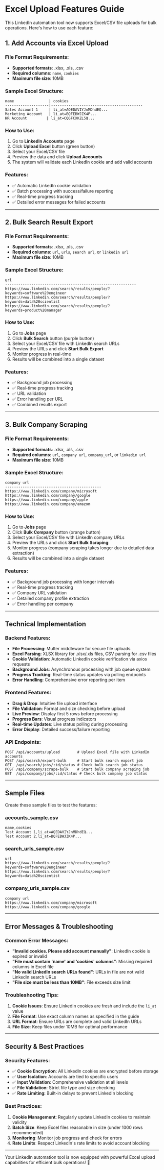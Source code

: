 # Excel Upload Features Guide

This LinkedIn automation tool now supports Excel/CSV file uploads for bulk operations. Here's how to use each feature:

## 1. Add Accounts via Excel Upload

### File Format Requirements:
- **Supported formats**: .xlsx, .xls, .csv
- **Required columns**: `name`, `cookies`
- **Maximum file size**: 10MB

### Sample Excel Structure:
```
name                | cookies
--------------------|------------------------------------------
Sales Account 1     | li_at=AQEDAVIYJnMDhdEQ...
Marketing Account   | li_at=BQFEBWJZK4P...
HR Account         | li_at=CQGFCXKZL5Q...
```

### How to Use:
1. Go to **LinkedIn Accounts** page
2. Click **Upload Excel** button (green button)
3. Select your Excel/CSV file
4. Preview the data and click **Upload Accounts**
5. The system will validate each LinkedIn cookie and add valid accounts

### Features:
- ✅ Automatic LinkedIn cookie validation
- ✅ Batch processing with success/failure reporting
- ✅ Real-time progress tracking
- ✅ Detailed error messages for failed accounts

---

## 2. Bulk Search Result Export

### File Format Requirements:
- **Supported formats**: .xlsx, .xls, .csv
- **Required columns**: `url`, `urls`, `search url`, or `linkedin url`
- **Maximum file size**: 10MB

### Sample Excel Structure:
```
url
------------------------------------------------------------
https://www.linkedin.com/search/results/people/?keywords=software%20engineer
https://www.linkedin.com/search/results/people/?keywords=data%20scientist
https://www.linkedin.com/search/results/people/?keywords=product%20manager
```

### How to Use:
1. Go to **Jobs** page
2. Click **Bulk Search** button (purple button)
3. Select your Excel/CSV file with LinkedIn search URLs
4. Preview the URLs and click **Start Bulk Export**
5. Monitor progress in real-time
6. Results will be combined into a single dataset

### Features:
- ✅ Background job processing
- ✅ Real-time progress tracking
- ✅ URL validation
- ✅ Error handling per URL
- ✅ Combined results export

---

## 3. Bulk Company Scraping

### File Format Requirements:
- **Supported formats**: .xlsx, .xls, .csv
- **Required columns**: `url`, `company url`, `company_url`, or `linkedin url`
- **Maximum file size**: 10MB

### Sample Excel Structure:
```
company url
--------------------------------------------
https://www.linkedin.com/company/microsoft
https://www.linkedin.com/company/google
https://www.linkedin.com/company/apple
https://www.linkedin.com/company/amazon
```

### How to Use:
1. Go to **Jobs** page
2. Click **Bulk Company** button (orange button)
3. Select your Excel/CSV file with LinkedIn company URLs
4. Preview the URLs and click **Start Bulk Scraping**
5. Monitor progress (company scraping takes longer due to detailed data extraction)
6. Results will be combined into a single dataset

### Features:
- ✅ Background job processing with longer intervals
- ✅ Real-time progress tracking
- ✅ Company URL validation
- ✅ Detailed company profile extraction
- ✅ Error handling per company

---

## Technical Implementation

### Backend Features:
- **File Processing**: Multer middleware for secure file uploads
- **Excel Parsing**: XLSX library for .xlsx/.xls files, CSV parsing for .csv files
- **Cookie Validation**: Automatic LinkedIn cookie verification via axios requests
- **Background Jobs**: Asynchronous processing with job queue system
- **Progress Tracking**: Real-time status updates via polling endpoints
- **Error Handling**: Comprehensive error reporting per item

### Frontend Features:
- **Drag & Drop**: Intuitive file upload interface
- **File Validation**: Format and size checking before upload
- **Live Preview**: Display first 5 rows before processing
- **Progress Bars**: Visual progress indicators
- **Real-time Updates**: Live status polling during processing
- **Error Display**: Detailed success/failure reporting

### API Endpoints:
```
POST /api/accounts/upload        # Upload Excel file with LinkedIn accounts
POST /api/search/export-bulk     # Start bulk search export job
GET  /api/search/jobs/:id/status # Check bulk search job status
POST /api/company/scrape-bulk    # Start bulk company scraping job
GET  /api/company/jobs/:id/status # Check bulk company job status
```

---

## Sample Files

Create these sample files to test the features:

### accounts_sample.csv
```csv
name,cookies
Test Account 1,li_at=AQEDAVIYJnMDhdEQ...
Test Account 2,li_at=BQFEBWJZK4P...
```

### search_urls_sample.csv
```csv
url
https://www.linkedin.com/search/results/people/?keywords=software%20engineer
https://www.linkedin.com/search/results/people/?keywords=data%20scientist
```

### company_urls_sample.csv
```csv
company url
https://www.linkedin.com/company/microsoft
https://www.linkedin.com/company/google
```

---

## Error Messages & Troubleshooting

### Common Error Messages:
- **"Invalid cookies. Please add account manually"**: LinkedIn cookie is expired or invalid
- **"File must contain 'name' and 'cookies' columns"**: Missing required columns in Excel file
- **"No valid LinkedIn search URLs found"**: URLs in file are not valid LinkedIn search URLs
- **"File size must be less than 10MB"**: File exceeds size limit

### Troubleshooting Tips:
1. **Cookie Issues**: Ensure LinkedIn cookies are fresh and include the `li_at` value
2. **File Format**: Use exact column names as specified in the guide
3. **URL Format**: Ensure URLs are complete and valid LinkedIn URLs
4. **File Size**: Keep files under 10MB for optimal performance

---

## Security & Best Practices

### Security Features:
- ✅ **Cookie Encryption**: All LinkedIn cookies are encrypted before storage
- ✅ **User Isolation**: Accounts are tied to specific users
- ✅ **Input Validation**: Comprehensive validation at all levels
- ✅ **File Validation**: Strict file type and size checking
- ✅ **Rate Limiting**: Built-in delays to prevent LinkedIn blocking

### Best Practices:
1. **Cookie Management**: Regularly update LinkedIn cookies to maintain validity
2. **Batch Size**: Keep Excel files reasonable in size (under 1000 rows recommended)
3. **Monitoring**: Monitor job progress and check for errors
4. **Rate Limits**: Respect LinkedIn's rate limits to avoid account blocking

---

Your LinkedIn automation tool is now equipped with powerful Excel upload capabilities for efficient bulk operations! 🚀